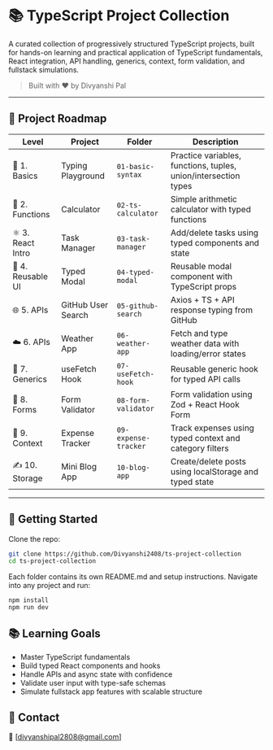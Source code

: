 # 📚 TypeScript Project Collection

A curated collection of progressively structured TypeScript projects, built for hands-on learning and practical application of TypeScript fundamentals, React integration, API handling, generics, context, form validation, and fullstack simulations.

> Built with ❤️ by Divyanshi Pal

---

## 🧭 Project Roadmap

| Level | Project | Folder | Description |
|-------|---------|--------|-------------|
| 🌱 1. Basics | Typing Playground | `01-basic-syntax` | Practice variables, functions, tuples, union/intersection types |
| 🧮 2. Functions | Calculator | `02-ts-calculator` | Simple arithmetic calculator with typed functions |
| ⚛️ 3. React Intro | Task Manager | `03-task-manager` | Add/delete tasks using typed components and state |
| 🧱 4. Reusable UI | Typed Modal | `04-typed-modal` | Reusable modal component with TypeScript props |
| 🌐 5. APIs | GitHub User Search | `05-github-search` | Axios + TS + API response typing from GitHub |
| ☁️ 6. APIs | Weather App | `06-weather-app` | Fetch and type weather data with loading/error states |
| 🔁 7. Generics | useFetch Hook | `07-useFetch-hook` | Reusable generic hook for typed API calls |
| 🧪 8. Forms | Form Validator | `08-form-validator` | Form validation using Zod + React Hook Form |
| 💸 9. Context | Expense Tracker | `09-expense-tracker` | Track expenses using typed context and category filters |
| ✍️ 10. Storage | Mini Blog App | `10-blog-app` | Create/delete posts using localStorage and typed state |

---

## 🚀 Getting Started

Clone the repo:

```bash
git clone https://github.com/Divyanshi2408/ts-project-collection
cd ts-project-collection
```
Each folder contains its own README.md and setup instructions. Navigate into any project and run:

```
npm install
npm run dev
```

## 📚 Learning Goals

- Master TypeScript fundamentals
- Build typed React components and hooks
- Handle APIs and async state with confidence
- Validate user input with type-safe schemas
- Simulate fullstack app features with scalable structure
  
## 💬 Contact
📧 [divyanshipal2808@gmail.com]
